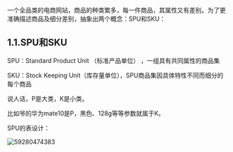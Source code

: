 一个全品类的电商网站，商品的种类繁多，每一件商品，其属性又有差别。为了更准确描述商品及细分差别，抽象出两个概念：SPU和SKU：

## 1.1.SPU和SKU

SPU：Standard Product Unit （标准产品单位） ，一组具有共同属性的商品集

SKU：Stock Keeping Unit（库存量单位），SPU商品集因具体特性不同而细分的每个商品

说人话，P是大类，K是小类。

比如爷的华为mate10是P，黑色、128g等等参数就属于K。

SPU的表设计：

![59280474383](C:\Users\ADMINI~1\AppData\Local\Temp\1592804743836.png)